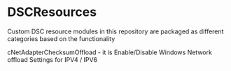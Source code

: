 # DSCResources
Custom DSC resource modules in this repository are packaged as different categories based on the functionality

  cNetAdapterChecksumOffload - it is Enable/Disable Windows Network offload Settings for IPV4 / IPV6
